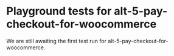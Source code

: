 # Playground tests for alt-5-pay-checkout-for-woocommerce
We are still awaiting the first test run for alt-5-pay-checkout-for-woocommerce.
